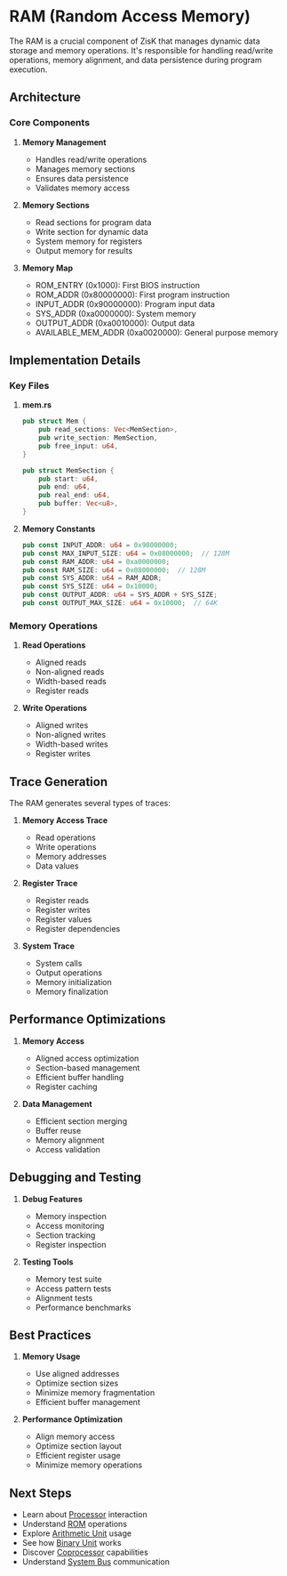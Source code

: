 # RAM (Random Access Memory)

The RAM is a crucial component of ZisK that manages dynamic data storage and memory operations. It's responsible for handling read/write operations, memory alignment, and data persistence during program execution.

## Architecture

### Core Components

1. **Memory Management**
   - Handles read/write operations
   - Manages memory sections
   - Ensures data persistence
   - Validates memory access

2. **Memory Sections**
   - Read sections for program data
   - Write section for dynamic data
   - System memory for registers
   - Output memory for results

3. **Memory Map**
   - ROM_ENTRY (0x1000): First BIOS instruction
   - ROM_ADDR (0x80000000): First program instruction
   - INPUT_ADDR (0x90000000): Program input data
   - SYS_ADDR (0xa0000000): System memory
   - OUTPUT_ADDR (0xa0010000): Output data
   - AVAILABLE_MEM_ADDR (0xa0020000): General purpose memory

## Implementation Details

### Key Files

1. **mem.rs**
   ```rust
   pub struct Mem {
       pub read_sections: Vec<MemSection>,
       pub write_section: MemSection,
       pub free_input: u64,
   }

   pub struct MemSection {
       pub start: u64,
       pub end: u64,
       pub real_end: u64,
       pub buffer: Vec<u8>,
   }
   ```

2. **Memory Constants**
   ```rust
   pub const INPUT_ADDR: u64 = 0x90000000;
   pub const MAX_INPUT_SIZE: u64 = 0x08000000;  // 128M
   pub const RAM_ADDR: u64 = 0xa0000000;
   pub const RAM_SIZE: u64 = 0x08000000;  // 128M
   pub const SYS_ADDR: u64 = RAM_ADDR;
   pub const SYS_SIZE: u64 = 0x10000;
   pub const OUTPUT_ADDR: u64 = SYS_ADDR + SYS_SIZE;
   pub const OUTPUT_MAX_SIZE: u64 = 0x10000;  // 64K
   ```

### Memory Operations

1. **Read Operations**
   - Aligned reads
   - Non-aligned reads
   - Width-based reads
   - Register reads

2. **Write Operations**
   - Aligned writes
   - Non-aligned writes
   - Width-based writes
   - Register writes

## Trace Generation

The RAM generates several types of traces:

1. **Memory Access Trace**
   - Read operations
   - Write operations
   - Memory addresses
   - Data values

2. **Register Trace**
   - Register reads
   - Register writes
   - Register values
   - Register dependencies

3. **System Trace**
   - System calls
   - Output operations
   - Memory initialization
   - Memory finalization

## Performance Optimizations

1. **Memory Access**
   - Aligned access optimization
   - Section-based management
   - Efficient buffer handling
   - Register caching

2. **Data Management**
   - Efficient section merging
   - Buffer reuse
   - Memory alignment
   - Access validation

## Debugging and Testing

1. **Debug Features**
   - Memory inspection
   - Access monitoring
   - Section tracking
   - Register inspection

2. **Testing Tools**
   - Memory test suite
   - Access pattern tests
   - Alignment tests
   - Performance benchmarks

## Best Practices

1. **Memory Usage**
   - Use aligned addresses
   - Optimize section sizes
   - Minimize memory fragmentation
   - Efficient buffer management

2. **Performance Optimization**
   - Align memory access
   - Optimize section layout
   - Efficient register usage
   - Minimize memory operations

## Next Steps

- Learn about [Processor](./processor.md) interaction
- Understand [ROM](./rom.md) operations
- Explore [Arithmetic Unit](./arithmetic.md) usage
- See how [Binary Unit](./binary.md) works
- Discover [Coprocessor](./coprocessors.md) capabilities
- Understand [System Bus](./bus.md) communication 